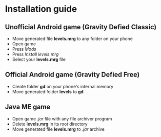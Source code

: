 Installation guide
==================

Unofficial Android game (Gravity Defied Classic)
-----------------------
* Move generated file **levels.mrg** to any folder on your phone
* Open game
* Press *Mods*
* Press *Install levels.mrg*
* Select your **levels.mrg** file

Official Android game (Gravity Defied Free)
---------------------
* Create folder **gd** on your phone's internal memory
* Move generated folder **levels** to **gd**

Java ME game
------------
* Open game *.jar* file with any file archiver program
* Delete **levels.mrg** in its root directory
* Move generated file **levels.mrg** to *.jar* archive
